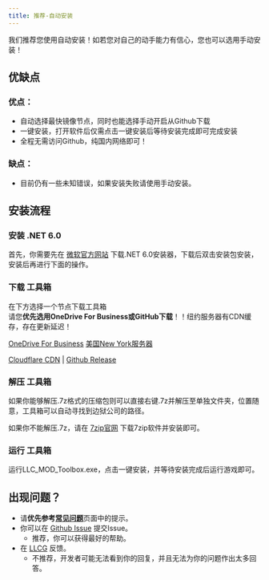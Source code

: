 ```yaml
---
title: 推荐-自动安装
---
```


我们推荐您使用自动安装！如若您对自己的动手能力有信心，您也可以选用手动安装！

## 优缺点

### 优点：

- 自动选择最快镜像节点，同时也能选择手动开启从Github下载
- 一键安装，打开软件后仅需点击一键安装后等待安装完成即可完成安装
- 全程无需访问Github，纯国内网络即可！

### 缺点：

- 目前仍有一些未知错误，如果安装失败请使用手动安装。

## 安装流程

### 安装 .NET 6.0

首先，你需要先在 [微软官方网站](https://dotnet.microsoft.com/zh-cn/download/dotnet/thank-you/sdk-6.0.408-windows-x64-installer) 下载.NET 6.0安装器，下载后双击安装包安装，安装后再进行下面的操作。

### 下载 工具箱

在下方选择一个节点下载工具箱  
请您**优先选用OneDrive For Business或GitHub下载**！！纽约服务器有CDN缓存，存在更新延迟！

<a href="https://dl.determination.top/files/LocalizeLimbusModInstaller.7z" class="buttonDownload">OneDrive For Business</a> <a href="https://llc.determination.top/files/LocalizeLimbusModInstaller.7z" class="buttonDownload">美国New York服务器</a>

[Cloudflare CDN](https://limbus.determination.top/files/LocalizeLimbusModInstaller.7z) | [Github Release](https://github.com/LocalizeLimbusCompany/LLC_MOD_Toolbox/releases/latest)

### 解压 工具箱

如果你能够解压.7z格式的压缩包则可以直接右键.7z并解压至单独文件夹，位置随意，工具箱可以自动寻找到边狱公司的路径。

如果你不能解压.7z，请在 [7zip官网](https://7-zip.org/a/7z2301-x64.exe) 下载7zip软件并安装即可。

### 运行 工具箱

运行LLC_MOD_Toolbox.exe，点击一键安装，并等待安装完成后运行游戏即可。

## 出现问题？
- 请**优先参考**[**常见问题**](https://www.zeroasso.top/docs/question)页面中的提示。
- 你可以在 [Github Issue](https://github.com/LocalizeLimbusCompany/LLC_MOD_Toolbox/issues) 提交Issue。
  - 推荐，你可以获得最好的帮助。
- 在 [LLCG](https://jq.qq.com/?_wv=1027&k=5NE6Kvg2) 反馈。
  - 不推荐，开发者可能无法看到你的回复，并且无法为你的问题作出太多回答。
